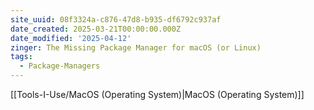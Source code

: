 ```yaml
---
site_uuid: 08f3324a-c876-47d8-b935-df6792c937af
date_created: 2025-03-21T00:00:00.000Z
date_modified: '2025-04-12'
zinger: The Missing Package Manager for macOS (or Linux)
tags:
  - Package-Managers
---
```








[[Tools-I-Use/MacOS (Operating System)|MacOS (Operating System)]]
